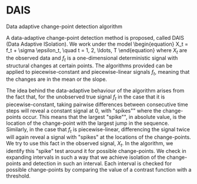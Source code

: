 # DAIS
Data adaptive change-point detection algorithm

A data-adaptive change-point detection method is proposed, called DAIS (Data Adaptive ISolation). We work under the model
\begin{equation}
    X_t = f_t + \sigma \epsilon_t, \quad t = 1, 2, \ldots, T
\end{equation}
where $X_t$ are the observed data and $f_t$ is a one-dimensional deterministic signal with structural changes at certain points. The algorithms provided can be applied to piecewise-constant and piecewise-linear signals $f_t$, meaning that the changes are in the mean or the slope. 

The idea behind the data-adaptive behaviour of the algorithm arises from the fact that, for the unobserved true signal $f_t$ in the case that it is piecewise-constant, taking pairwise differences between consecutive time steps will reveal a constant signal at 0, with "spikes"" where the change-points occur. This means that the largest "spike"", in absolute value, is the location of the change-point with the largest jump in the sequence. Similarly, in the case that $f_t$ is piecewise-linear, differencing the signal twice will again reveal a signal with "spikes" at the locations of the change-points. We try to use this fact in the observed signal, $X_t$. In the algorithm, we identify this "spike" test around it for possible change-points. We check in expanding intervals in such a way that we achieve isolation of the change-points and detection in such an interval. Each interval is checked for possible change-points by comparing the value of a contrast function with a threshold.